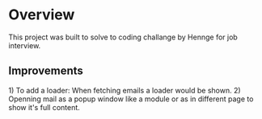 <h1>Overview</h1>
This project was built to solve to coding challange by Hennge for job interview.

<h2>Improvements</h2>
1) To add a loader: When fetching emails a loader would be shown.
2) Openning mail as a popup window like a module or as in different page to show it's full content.

